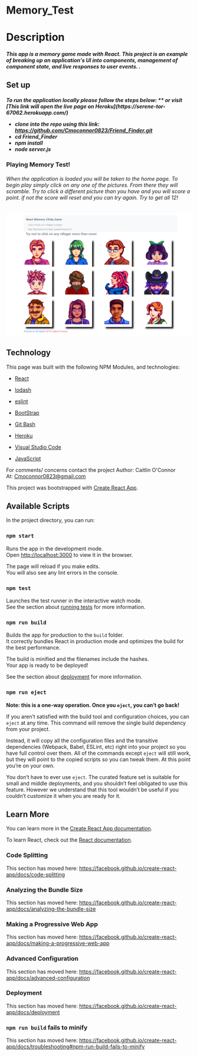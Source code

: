 # Memory_Test

<h1>Description</h1>
<h5>This app is a memory game made with React. This project is an example of breaking up an application's UI into components, management of component state, and live responses to user events.
.</h5>

<h2>Set up</h2>
<h5>
To run the application locally  please follow the steps below:
** or visit [This link will open the live page on Heroku](https://serene-tor-67062.herokuapp.com/)


* clone into the repo using this link: https://github.com/Cmoconnor0823/Friend_Finder.git 
* cd Friend_Finder
* npm install
* node server.js </h5>


<h3>Playing Memory Test!</h3>
<h6>When the application is loaded you will be taken to the home page.  To begin play simply click on any one of the pictures. From there they will scramble. Try to click a different picture than you have and you will score a point. if not the score will reset and you can try again. Try to get all 12!</h6>

![Image of Site Home Page](/public/assets/img/Memory_test.png)
<br>



<h2>Technology</h2>
This page was built with the following NPM Modules, and technologies:


* [React](https://reactjs.org/) 

* [lodash](https://www.npmjs.com/package/lodash)

* [eslint](https://www.npmjs.com/package/eslint)

* [BootStrap](https://getbootstrap.com/)

* [Git Bash](https://gitforwindows.org/)

* [Heroku](https://id.heroku.com/login)

* [Visual Studio Code](https://code.visualstudio.com/)

* [JavaScript](https://developer.mozilla.org/en-US/docs/Web/JavaScript/Reference)





For comments/ concerns contact the project 
Author: Caitlin O'Connor  
At: Cmoconnor0823@gmail.com




This project was bootstrapped with [Create React App](https://github.com/facebook/create-react-app).

## Available Scripts

In the project directory, you can run:

### `npm start`

Runs the app in the development mode.<br>
Open [http://localhost:3000](http://localhost:3000) to view it in the browser.

The page will reload if you make edits.<br>
You will also see any lint errors in the console.

### `npm test`

Launches the test runner in the interactive watch mode.<br>
See the section about [running tests](https://facebook.github.io/create-react-app/docs/running-tests) for more information.

### `npm run build`

Builds the app for production to the `build` folder.<br>
It correctly bundles React in production mode and optimizes the build for the best performance.

The build is minified and the filenames include the hashes.<br>
Your app is ready to be deployed!

See the section about [deployment](https://facebook.github.io/create-react-app/docs/deployment) for more information.

### `npm run eject`

**Note: this is a one-way operation. Once you `eject`, you can’t go back!**

If you aren’t satisfied with the build tool and configuration choices, you can `eject` at any time. This command will remove the single build dependency from your project.

Instead, it will copy all the configuration files and the transitive dependencies (Webpack, Babel, ESLint, etc) right into your project so you have full control over them. All of the commands except `eject` will still work, but they will point to the copied scripts so you can tweak them. At this point you’re on your own.

You don’t have to ever use `eject`. The curated feature set is suitable for small and middle deployments, and you shouldn’t feel obligated to use this feature. However we understand that this tool wouldn’t be useful if you couldn’t customize it when you are ready for it.

## Learn More

You can learn more in the [Create React App documentation](https://facebook.github.io/create-react-app/docs/getting-started).

To learn React, check out the [React documentation](https://reactjs.org/).

### Code Splitting

This section has moved here: https://facebook.github.io/create-react-app/docs/code-splitting

### Analyzing the Bundle Size

This section has moved here: https://facebook.github.io/create-react-app/docs/analyzing-the-bundle-size

### Making a Progressive Web App

This section has moved here: https://facebook.github.io/create-react-app/docs/making-a-progressive-web-app

### Advanced Configuration

This section has moved here: https://facebook.github.io/create-react-app/docs/advanced-configuration

### Deployment

This section has moved here: https://facebook.github.io/create-react-app/docs/deployment

### `npm run build` fails to minify

This section has moved here: https://facebook.github.io/create-react-app/docs/troubleshooting#npm-run-build-fails-to-minify
